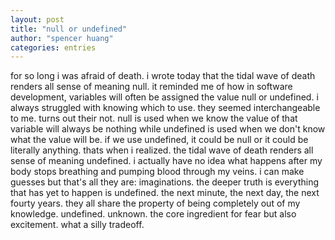 ```yaml
---
layout: post
title: "null or undefined"
author: "spencer huang"
categories: entries
---
```


for so long i was afraid of death. i wrote today that the tidal wave of death renders all sense of meaning null. it reminded me of how in software development, variables will often be assigned the value null or undefined. i always struggled with knowing which to use. they seemed interchangeable to me. turns out their not. null is used when we know the value of that variable will always be nothing while undefined is used when we don't know what the value will be. if we use undefined, it could be null or it could be literally anything. thats when i realized. the tidal wave of death renders all sense of meaning undefined. i actually have no idea what happens after my body stops breathing and pumping blood through my veins. i can make guesses but that's all they are: imaginations. the deeper truth is everything that has yet to happen is undefined. the next minute, the next day, the next fourty years. they all share the property of being completely out of my knowledge. undefined. unknown. the core ingredient for fear but also excitement. what a silly tradeoff.  
